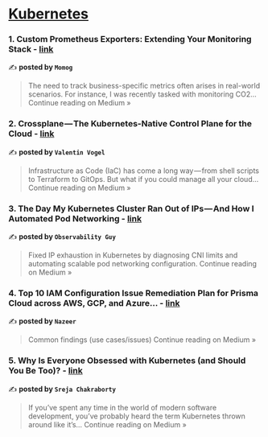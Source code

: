 
<h1><a href=https://medium.com/tag/kubernetes/recommended target="_blank" rel="noopener noreferrer">Kubernetes</a></h1>
<h3>1. Custom Prometheus Exporters: Extending Your Monitoring Stack - <a href="https://medium.com/@muhammad.mnayar/custom-prometheus-exporters-extending-your-monitoring-stack-56bc913677a3?source=rss------kubernetes-5" target="_blank" rel="noopener noreferrer">link</a></h3>

✍️ **posted by `Momog`**

<blockquote>The need to track business-specific metrics often arises in real-world scenarios. For instance, I was recently tasked with monitoring CO2…
Continue reading on Medium »</blockquote>

<h3>2. Crossplane — The Kubernetes-Native Control Plane for the Cloud - <a href="https://valentinvogel.medium.com/crossplane-the-kubernetes-native-control-plane-for-the-cloud-685e5bbead41?source=rss------kubernetes-5" target="_blank" rel="noopener noreferrer">link</a></h3>

✍️ **posted by `Valentin Vogel`**

<blockquote>Infrastructure as Code (IaC) has come a long way — from shell scripts to Terraform to GitOps. But what if you could manage all your cloud…
Continue reading on Medium »</blockquote>

<h3>3. The Day My Kubernetes Cluster Ran Out of IPs — And How I Automated Pod Networking - <a href="https://observabilityguy.medium.com/the-day-my-kubernetes-cluster-ran-out-of-ips-and-how-i-automated-pod-networking-c928681bb9da?source=rss------kubernetes-5" target="_blank" rel="noopener noreferrer">link</a></h3>

✍️ **posted by `Observability Guy`**

<blockquote>Fixed IP exhaustion in Kubernetes by diagnosing CNI limits and automating scalable pod networking configuration.
Continue reading on Medium »</blockquote>

<h3>4. Top 10 IAM Configuration Issue Remediation Plan for Prisma Cloud across AWS, GCP, and Azure… - <a href="https://medium.com/@nazeersoft/top-10-iam-configuration-issue-remediation-plan-for-prisma-cloud-across-aws-gcp-and-azure-6ab9c242c380?source=rss------kubernetes-5" target="_blank" rel="noopener noreferrer">link</a></h3>

✍️ **posted by `Nazeer`**

<blockquote>Common findings (use cases/issues)
Continue reading on Medium »</blockquote>

<h3>5. Why Is Everyone Obsessed with Kubernetes (and Should You Be Too)? - <a href="https://medium.com/@sreja2611/why-is-everyone-obsessed-with-kubernetes-and-should-you-be-too-0b40a74ac360?source=rss------kubernetes-5" target="_blank" rel="noopener noreferrer">link</a></h3>

✍️ **posted by `Sreja Chakraborty`**

<blockquote>If you’ve spent any time in the world of modern software development, you’ve probably heard the term Kubernetes thrown around like it’s…
Continue reading on Medium »</blockquote>

